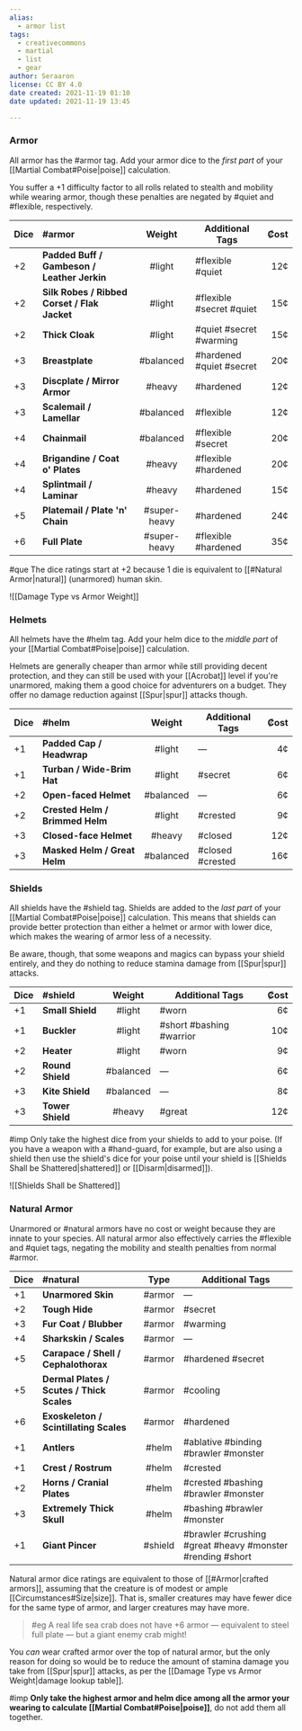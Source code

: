 ```yaml
---
alias:
  - armor list
tags:
  - creativecommons
  - martial
  - list
  - gear
author: Seraaron
license: CC BY 4.0
date created: 2021-11-19 01:10
date updated: 2021-11-19 13:45

---
```


### Armor

All armor has the #armor tag. Add your armor dice to the *first part* of your [[Martial Combat#Poise|poise]] calculation.

You suffer a +1 difficulty factor to all rolls related to stealth and mobility while wearing armor, though these penalties are negated by #quiet and #flexible, respectively.

| Dice | #armor                                       |    Weight    | Additional Tags          | ₡ost |
| ---- | :------------------------------------------- | :----------: | ------------------------ | ---: |
| +2   | **Padded Buff / Gambeson / Leather Jerkin**  |    #light    | #flexible #quiet         |  12¢ |
| +2   | **Silk Robes / Ribbed Corset / Flak Jacket** |    #light    | #flexible #secret #quiet |  15¢ |
| +2   | **Thick Cloak**                              |    #light    | #quiet #secret #warming  |  15¢ |
| +3   | **Breastplate**                              |   #balanced  | #hardened #quiet #secret |  20¢ |
| +3   | **Discplate / Mirror Armor**                 |    #heavy    | #hardened                |  12¢ |
| +3   | **Scalemail / Lamellar**                     |   #balanced  | #flexible                |  12¢ |
| +4   | **Chainmail**                                |   #balanced  | #flexible #secret        |  20¢ |
| +4   | **Brigandine / Coat o' Plates**              |    #heavy    | #flexible #hardened      |  20¢ |
| +4   | **Splintmail / Laminar**                     |    #heavy    | #hardened                |  15¢ |
| +5   | **Platemail / Plate 'n' Chain**              | #super-heavy | #hardened                |  24¢ |
| +6   | **Full Plate**                               | #super-heavy | #flexible #hardened      |  35¢ |

#que The dice ratings start at +2 because 1 die is equivalent to [[#Natural Armor|natural]] (unarmored) human skin.

![[Damage Type vs Armor Weight]]

### Helmets

All helmets have the #helm tag. Add your helm dice to the *middle part* of your [[Martial Combat#Poise|poise]] calculation.

Helmets are generally cheaper than armor while still providing decent protection, and they can still be used with your [[Acrobat]] level if you're unarmored, making them a good choice for adventurers on a budget. They offer no damage reduction against [[Spur|spur]] attacks though.

| Dice | #helm                           |   Weight  | Additional Tags  | ₡ost |
| ---- | :------------------------------ | :-------: | ---------------- | ---: |
| +1   | **Padded Cap / Headwrap**       |   #light  | —                |   4¢ |
| +1   | **Turban / Wide-Brim Hat**      |   #light  | #secret          |   6¢ |
| +2   | **Open-faced Helmet**           | #balanced | —                |   6¢ |
| +2   | **Crested Helm / Brimmed Helm** |   #light  | #crested         |   9¢ |
| +3   | **Closed-face Helmet**          |   #heavy  | #closed          |  12¢ |
| +3   | **Masked Helm / Great Helm**    | #balanced | #closed #crested |  16¢ |

### Shields

All shields have the #shield tag. Shields are added to the *last part* of your [[Martial Combat#Poise|poise]] calculation. This means that shields can provide better protection than either a helmet or armor with lower dice, which makes the wearing of armor less of a necessity.

Be aware, though, that some weapons and magics can bypass your shield entirely, and they do nothing to reduce stamina damage from [[Spur|spur]] attacks.

| Dice | #shield          |   Weight  | Additional Tags          | ₡ost |
| ---- | :--------------- | :-------: | ------------------------ | ---: |
| +1   | **Small Shield** |   #light  | #worn                    |   6¢ |
| +1   | **Buckler**      |   #light  | #short #bashing #warrior |  10¢ |
| +2   | **Heater**       |   #light  | #worn                    |   9¢ |
| +2   | **Round Shield** | #balanced | —                        |   6¢ |
| +3   | **Kite Shield**  | #balanced | —                        |   8¢ |
| +3   | **Tower Shield** |   #heavy  | #great                   |  12¢ |

#imp Only take the highest dice from your shields to add to your poise. (If you have a weapon with a #hand-guard, for example, but are also using a shield then use the shield's dice for your poise until your shield is [[Shields Shall be Shattered|shattered]] or [[Disarm|disarmed]]).

![[Shields Shall be Shattered]]

### Natural Armor

Unarmored or #natural armors have no cost or weight because they are innate to your species. All natural armor also effectively carries the #flexible and #quiet tags, negating the mobility and stealth penalties from normal #armor.

| Dice | #natural                                  |   Type  | Additional Tags                                           |
| ---- | :---------------------------------------- | :-----: | --------------------------------------------------------- |
| +1   | **Unarmored Skin**                   |  #armor | —                                                         |
| +2   | **Tough Hide**                            |  #armor | #secret                                                   |
| +3   | **Fur Coat / Blubber**                    |  #armor | #warming                                                  |
| +4   | **Sharkskin / Scales**                    |  #armor | —                                                         |
| +5   | **Carapace / Shell / Cephalothorax**      |  #armor | #hardened #secret                                         |
| +5   | **Dermal Plates / Scutes / Thick Scales** |  #armor | #cooling                                                  |
| +6   | **Exoskeleton / Scintillating Scales**    |  #armor | #hardened                                                 |
| +1   | **Antlers**                               |  #helm  | #ablative  #binding #brawler #monster                     |
| +1   | **Crest / Rostrum**                       |  #helm  | #crested                                                  |
| +2   | **Horns / Cranial Plates**                |  #helm  | #crested #bashing #brawler #monster                       |
| +3   | **Extremely Thick Skull**                 |  #helm  | #bashing #brawler #monster                                |
| +1   | **Giant Pincer**                          | #shield | #brawler #crushing #great #heavy #monster #rending #short |

Natural armor dice ratings are equivalent to those of [[#Armor|crafted armors]], assuming that the creature is of modest or ample [[Circumstances#Size|size]]. That is, smaller creatures may have fewer dice for the same type of armor, and larger creatures may have more.

> #eg
> A real life sea crab does not have +6 armor — equivalent to steel full plate — but a giant enemy crab might!

You _can_ wear crafted armor over the top of natural armor, but the only reason for doing so would be to reduce the amount of stamina damage you take from [[Spur|spur]] attacks, as per the [[Damage Type vs Armor Weight|damage lookup table]].

#imp **Only take the highest armor and helm dice among all the armor your wearing to calculate [[Martial Combat#Poise|poise]]**, do not add them all together.
